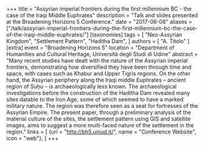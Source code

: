 +++
title = "Assyrian imperial frontiers during the first millennium BC - the case of the Iraqi Middle Euphrates"
description = "Talk and slides presented at the Broadening Horizons 5 Conference."
date = "2017-06-08"
aliases = ["/talk/assyrian-imperial-frontiers-during-the-first-millennium-bc-the-case-of-the-iraqi-middle-euphrates/"]
[taxonomies]
tags = [
  "Neo-Assyrian Kingdom",
  "Settlement Pattern",
  "Haditha Dam",
]
authors = [ "A. Titolo" ]
[extra]
event = "Broadening Horizons 5"
location = "Department of Humanities and Cultural Heritage, Università degli Studi di Udine"
abstract = "Many recent studies have dealt with the nature of the Assyrian imperial frontiers, demonstrating how diversified they have been through time and space, with cases such as Khabur and Upper Tigris regions. On the other hand, the Assyrian periphery along the Iraqi middle Euphrates – ancient region of Suḫu – is archaeologically less known. The archaeological investigations before the construction of the Haditha Dam revealed many sites datable to the Iron Age, some of which seemed to have a marked military nature. The region was therefore seen as a seat for fortresses of the Assyrian Empire. The present paper, through a preliminary analysis of the material culture of the sites, the settlement pattern using GIS and satellite images, aims to suggest a more multi-faced nature of the settlement in the region."
links = [
    {url = "http://bh5.uniud.it/", name = "Conference Website", icon = "web"},
]
+++
